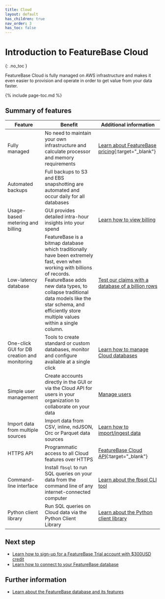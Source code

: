 ```yaml
---
title: Cloud
layout: default
has_children: true
nav_order: 3
has_toc: false
---
```


# Introduction to FeatureBase Cloud
{: .no_toc }

FeatureBase Cloud is fully managed on AWS infrastructure and makes it even easier to provision and operate in order to get value from your data faster.

{% include page-toc.md %}

## Summary of features

| Feature | Benefit | Additional information |
|---|---|---|
| Fully managed | No need to maintain your own infrastructure and calculate processor and memory requirements | [Learn about FeatureBase pricing](https://www.featurebase.com/pricing){:target="_blank"} |
| Automated backups | Full backups to S3 and EBS snapshotting are automated and occur daily for all databases |  |
| Usage-based metering and billing | GUI provides detailed intra-hour insights into your spend | [Learn how to view billing](/docs/cloud/my-account/cloud-account-billing) |
| Low-latency database | FeatureBase is a bitmap database which traditionally have been extremely fast, even when working with billions of records. FeatureBase adds new data types, to collapse traditional data models like the star schema, and efficiently store multiple values within a single column. | [Test our claims with a database of a billion rows](/docs/cloud/cloud-evaluate) |
| One-click GUI for DB creation and monitoring | Tools to create standard or custom databases, monitor and configure available at a single click | [Learn how to manage Cloud databases](/docs/cloud/cloud-databases/cloud-db-manage) |
| Simple user management | Create accounts directly in the GUI or via the Cloud API for users in your organization to collaborate on your data | [Manage users](/docs/cloud/cloud-users/cloud-users-manage) |
| Import data from multiple sources | Import data from CSV, inline, ndJSON, Orc or Parquet data sources | [Learn how to import/ingest data](/docs/cloud/cloud-ingest-manage) |
| HTTPS API | Programmatic access to all Cloud features over HTTPS | [FeatureBase Cloud API](https://api-docs-featurebase-cloud.redoc.ly/){:target="_blank"} |
| Command-line interface | Install `fbsql` to run SQL queries on your data from the command line of any internet-connected computer | [Learn about the fbsql CLI tool](/docs/tools/fbsql/fbsql-home) |
| Python client library | Run SQL queries on Cloud data via the Python Client Library | [Learn about the Python client library](/docs/tools/python-client-library/python-client-library-home) |

## Next step

* [Learn how to sign-up for a FeatureBase Trial account with $300USD credit](/docs/cloud/cloud-org/cloud-signup)
* [Learn how to connect to your FeatureBase database](/docs/cloud/cloud-db-connect/cloud-db-connect)

## Further information

* [Learn about the FeatureBase database and its features](/docs/concepts/concepts-home)

